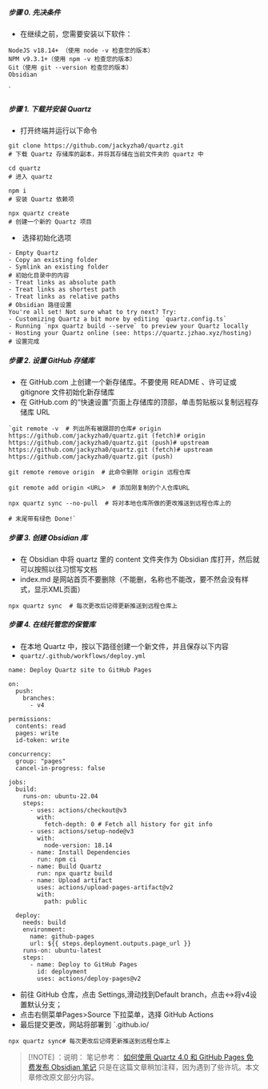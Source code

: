 ##### 步骤 0. 先决条件

- 在继续之前，您需要安装以下软件：
```
NodeJS v18.14+ （使用 node -v 检查您的版本）
NPM v9.3.1+（使用 npm -v 检查您的版本）
Git（使用 git --version 检查您的版本）
Obsidian
```
`
##### 步骤 1. 下载并安装 Quartz

- 打开终端并运行以下命令
```
git clone https://github.com/jackyzha0/quartz.git  
# 下载 Quartz 存储库的副本，并将其存储在当前文件夹的 quartz 中

cd quartz  
# 进入 quartz 

npm i
# 安装 Quartz 依赖项 

npx quartz create
# 创建一个新的 Quartz 项目
```

-  选择初始化选项
```
- Empty Quartz
- Copy an existing folder
- Symlink an existing folder
# 初始化目录中的内容
- Treat links as absolute path
- Treat links as shortest path
- Treat links as relative paths
# Obsidian 路径设置
You're all set! Not sure what to try next? Try:
- Customizing Quartz a bit more by editing `quartz.config.ts`
- Running `npx quartz build --serve` to preview your Quartz locally
- Hosting your Quartz online (see: https://quartz.jzhao.xyz/hosting)
# 设置完成

```

##### 步骤 2. 设置 GitHub 存储库

- 在 GitHub.com 上创建一个新存储库。不要使用 README 、许可证或 gitignore 文件初始化新存储库
- 在 GitHub.com 的“快速设置”页面上存储库的顶部，单击剪贴板以复制远程存储库 URL
```
`git remote -v  # 列出所有被跟踪的仓库# origin  https://github.com/jackyzha0/quartz.git (fetch)# origin  https://github.com/jackyzha0/quartz.git (push)# upstream        https://github.com/jackyzha0/quartz.git (fetch)# upstream        https://github.com/jackyzha0/quartz.git (push) 

git remote remove origin  # 此命令删除 origin 远程仓库 

git remote add origin <URL>  # 添加刚复制的个人仓库URL 

npx quartz sync --no-pull  # 将对本地仓库所做的更改推送到远程仓库上的

# 末尾带有绿色 Done!` 
```


##### 步骤 3. 创建 Obsidian 库

- 在 Obsidian 中将 quartz 里的 content 文件夹作为 Obsidian 库打开，然后就可以按照以往习惯写文档
- index.md 是网站首页不要删除（不能删，名称也不能改，要不然会没有样式，显示XML页面）

`npx quartz sync  # 每次更改后记得更新推送到远程仓库上`


##### 步骤 4. 在线托管您的保管库

- 在本地 Quartz 中，按以下路径创建一个新文件，并且保存以下内容
- `quartz/.github/workflows/deploy.yml`

```
name: Deploy Quartz site to GitHub Pages
 
on:
  push:
    branches:
      - v4
 
permissions:
  contents: read
  pages: write
  id-token: write
 
concurrency:
  group: "pages"
  cancel-in-progress: false
 
jobs:
  build:
    runs-on: ubuntu-22.04
    steps:
      - uses: actions/checkout@v3
        with:
          fetch-depth: 0 # Fetch all history for git info
      - uses: actions/setup-node@v3
        with:
          node-version: 18.14
      - name: Install Dependencies
        run: npm ci
      - name: Build Quartz
        run: npx quartz build
      - name: Upload artifact
        uses: actions/upload-pages-artifact@v2
        with:
          path: public
 
  deploy:
    needs: build
    environment:
      name: github-pages
      url: ${{ steps.deployment.outputs.page_url }}
    runs-on: ubuntu-latest
    steps:
      - name: Deploy to GitHub Pages
        id: deployment
        uses: actions/deploy-pages@v2

```
- 前往 GitHub 仓库，点击 Settings,滑动找到Default branch，点击↔将v4设置默认分支；
- 点击右侧菜单Pages>Source 下拉菜单，选择 GitHub Actions
- 最后提交更改，网站将部署到 `<github-username>.github.io/<repository-name>

`npx quartz sync# 每次更改后记得更新推送到远程仓库上`


> [!NOTE] ：说明：
> 笔记参考： [如何使用 Quartz 4.0 和 GitHub Pages 免费发布 Obsidian 笔记]( https://insile.github.io/my-notes/%E7%AC%94%E8%AE%B0/%E5%85%AC%E5%85%B1%E7%AC%94%E8%AE%B0%E5%BA%93/%E5%A6%82%E4%BD%95%E4%BD%BF%E7%94%A8-Quartz-4.0-%E5%92%8C-GitHub-Pages-%E5%85%8D%E8%B4%B9%E5%8F%91%E5%B8%83-Obsidian-%E7%AC%94%E8%AE%B0)
> 只是在这篇文章稍加注释，因为遇到了些许坑。本文章修改原文部分内容。

